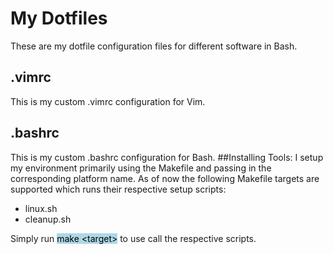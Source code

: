 # My Dotfiles
These are my dotfile configuration files for different software in Bash.
## .vimrc
This is my custom .vimrc configuration for Vim.
## .bashrc
This is my custom .bashrc configuration for Bash.
##Installing Tools:
I setup my environment primarily using the Makefile and passing in the corresponding platform name. As of now the following Makefile targets are supported which runs their respective setup scripts:
- linux.sh
- cleanup.sh

Simply run <mark style="background-color: lightblue">make \<target></mark> to use call the respective scripts.


